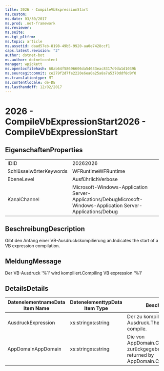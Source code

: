 ```yaml
---
title: 2026 - CompileVbExpressionStart
ms.custom: 
ms.date: 03/30/2017
ms.prod: .net-framework
ms.reviewer: 
ms.suite: 
ms.tgt_pltfrm: 
ms.topic: article
ms.assetid: daad57eb-8198-49b5-9920-aa0e7428ccf1
caps.latest.revision: "2"
author: dotnet-bot
ms.author: dotnetcontent
manager: wpickett
ms.openlocfilehash: 60ab64f58696606da54633eac8317c9da1d1039b
ms.sourcegitcommit: ce279f2d7fe2220e6ea0a25a8a7a5370ddf8d9f0
ms.translationtype: MT
ms.contentlocale: de-DE
ms.lasthandoff: 12/02/2017
---
```

# <a name="2026---compilevbexpressionstart"></a><span data-ttu-id="9ad8e-102">2026 - CompileVbExpressionStart</span><span class="sxs-lookup"><span data-stu-id="9ad8e-102">2026 - CompileVbExpressionStart</span></span>
## <a name="properties"></a><span data-ttu-id="9ad8e-103">Eigenschaften</span><span class="sxs-lookup"><span data-stu-id="9ad8e-103">Properties</span></span>  
  
|||  
|-|-|  
|<span data-ttu-id="9ad8e-104">ID</span><span class="sxs-lookup"><span data-stu-id="9ad8e-104">ID</span></span>|<span data-ttu-id="9ad8e-105">2026</span><span class="sxs-lookup"><span data-stu-id="9ad8e-105">2026</span></span>|  
|<span data-ttu-id="9ad8e-106">Schlüsselwörter</span><span class="sxs-lookup"><span data-stu-id="9ad8e-106">Keywords</span></span>|<span data-ttu-id="9ad8e-107">WFRuntime</span><span class="sxs-lookup"><span data-stu-id="9ad8e-107">WFRuntime</span></span>|  
|<span data-ttu-id="9ad8e-108">Ebene</span><span class="sxs-lookup"><span data-stu-id="9ad8e-108">Level</span></span>|<span data-ttu-id="9ad8e-109">Ausführlich</span><span class="sxs-lookup"><span data-stu-id="9ad8e-109">Verbose</span></span>|  
|<span data-ttu-id="9ad8e-110">Kanal</span><span class="sxs-lookup"><span data-stu-id="9ad8e-110">Channel</span></span>|<span data-ttu-id="9ad8e-111">Microsoft-Windows-Application Server-Applications/Debug</span><span class="sxs-lookup"><span data-stu-id="9ad8e-111">Microsoft-Windows-Application Server-Applications/Debug</span></span>|  
  
## <a name="description"></a><span data-ttu-id="9ad8e-112">Beschreibung</span><span class="sxs-lookup"><span data-stu-id="9ad8e-112">Description</span></span>  
 <span data-ttu-id="9ad8e-113">Gibt den Anfang einer VB-Ausdruckskompilierung an.</span><span class="sxs-lookup"><span data-stu-id="9ad8e-113">Indicates the start of a VB expression compilation.</span></span>  
  
## <a name="message"></a><span data-ttu-id="9ad8e-114">Meldung</span><span class="sxs-lookup"><span data-stu-id="9ad8e-114">Message</span></span>  
 <span data-ttu-id="9ad8e-115">Der VB-Ausdruck '%1' wird kompiliert.</span><span class="sxs-lookup"><span data-stu-id="9ad8e-115">Compiling VB expression '%1'</span></span>  
  
## <a name="details"></a><span data-ttu-id="9ad8e-116">Details</span><span class="sxs-lookup"><span data-stu-id="9ad8e-116">Details</span></span>  
  
|<span data-ttu-id="9ad8e-117">Datenelementname</span><span class="sxs-lookup"><span data-stu-id="9ad8e-117">Data Item Name</span></span>|<span data-ttu-id="9ad8e-118">Datenelementtyp</span><span class="sxs-lookup"><span data-stu-id="9ad8e-118">Data Item Type</span></span>|<span data-ttu-id="9ad8e-119">Beschreibung</span><span class="sxs-lookup"><span data-stu-id="9ad8e-119">Description</span></span>|  
|--------------------|--------------------|-----------------|  
|<span data-ttu-id="9ad8e-120">Ausdruck</span><span class="sxs-lookup"><span data-stu-id="9ad8e-120">Expression</span></span>|<span data-ttu-id="9ad8e-121">xs:string</span><span class="sxs-lookup"><span data-stu-id="9ad8e-121">xs:string</span></span>|<span data-ttu-id="9ad8e-122">Der zu kompilierende VisualBasic-Ausdruck.</span><span class="sxs-lookup"><span data-stu-id="9ad8e-122">The VisualBasic expression to compile.</span></span>|  
|<span data-ttu-id="9ad8e-123">AppDomain</span><span class="sxs-lookup"><span data-stu-id="9ad8e-123">AppDomain</span></span>|<span data-ttu-id="9ad8e-124">xs:string</span><span class="sxs-lookup"><span data-stu-id="9ad8e-124">xs:string</span></span>|<span data-ttu-id="9ad8e-125">Die von AppDomain.CurrentDomain.FriendlyName zurückgegebene Zeichenfolge.</span><span class="sxs-lookup"><span data-stu-id="9ad8e-125">The string returned by AppDomain.CurrentDomain.FriendlyName.</span></span>|
